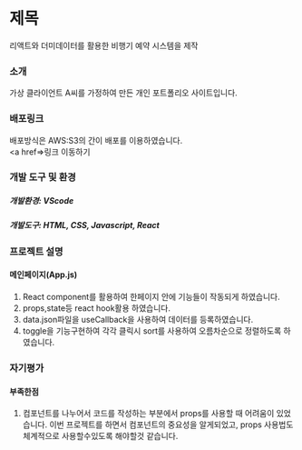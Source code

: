 # 제목

리액트와 더미데이터를 활용한 비행기 예약 시스템을 제작

### 소개

가상 클라이언트 A씨를 가정하여 만든 개인 포트폴리오 사이트입니다.

### 배포링크

배포방식은 AWS:S3의 간이 배포를 이용하였습니다.</br>
<a href=>링크 이동하기</a>

### 개발 도구 및 환경

##### 개발환경: VScode

##### 개발도구: HTML, CSS, Javascript, React

### 프로젝트 설명

#### 메인페이지(App.js)

1. React component를 활용하여 한페이지 안에 기능들이 작동되게 하였습니다.
2. props,state등 react hook활용 하였습니다.
3. data.json파일을 useCallback을 사용하여 데이터를 등록하였습니다.
4. toggle을 기능구현하여 각각 클릭시 sort를 사용하여 오름차순으로 정렬하도록 하였습니다.

### 자기평가

#### 부족한점

1. 컴포넌트를 나누어서 코드를 작성하는 부분에서 props를 사용할 때 어려움이 있었습니다. 이번 프로젝트를 하면서 컴포넌트의 중요성을 알게되었고, props 사용법도 체계적으로 사용할수있도록 해야할것 같습니다.
